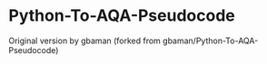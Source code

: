 Python-To-AQA-Pseudocode
=======================

Original version by gbaman
(forked from gbaman/Python-To-AQA-Pseudocode)
